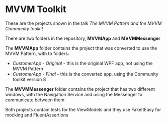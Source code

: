 # MVVM Toolkit

These are the projects shown in the talk _The MVVM Pattern and the MVVM Community toolkit_

There are two folders in the repository, __MVVMApp__ and __MVVMMessenger__

The __MVVMApp__ folder contains the project that was converted to use the MVVM Pattern, with to folders:

* _CustomerApp - Original_ - this is the original WPF app, not using the MVVM Pattern
* _CustomerApp - Final_ - this is the converted app, using the Community toolkit version 8

The __MVVMMessenger__ folder contains the project that has two different windows, with the Navigation Service and using the Messenger to communicate between them

Both projects contain tests for the ViewModels and they use FakeItEasy for mocking and FluentAssertions
